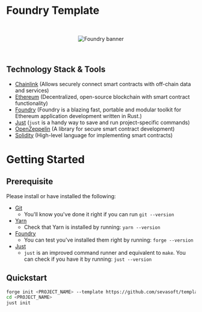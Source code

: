 # Foundry Template

<br/>
<p align="center">
<img src="https://book.getfoundry.sh/images/foundry-banner.png" alt="Foundry banner">
</a>
</p>
<br/>

## Technology Stack & Tools

- [Chainlink](https://docs.chain.link/) (Allows securely connect smart contracts with off-chain data and services)
- [Ethereum](https://ethereum.org/en/) (Decentralized, open-source blockchain with smart contract functionality)
- [Foundry](https://eth-brownie.readthedocs.io/en/stable/toctree.html#) (Foundry is a blazing fast, portable and modular toolkit for Ethereum application development written in Rust.)
- [Just](https://github.com/casey/just) (`just` is a handy way to save and run project-specific commands)
- [OpenZeppelin](https://docs.openzeppelin.com/contracts/4.x/) (A library for secure smart contract development)
- [Solidity](https://docs.soliditylang.org/en/latest/index.html) (High-level language for implementing smart contracts)

# Getting Started

## Prerequisite

Please install or have installed the following:

- [Git](https://git-scm.com/book/en/v2/Getting-Started-Installing-Git)
  - You'll know you've done it right if you can run `git --version`
- [Yarn](https://classic.yarnpkg.com/lang/en/docs/install/#mac-stable)
  - Check that Yarn is installed by running: `yarn --version`
- [Foundry](https://github.com/foundry-rs/foundry#installation)
  - You can test you've installed them right by running: `forge --version`
- [Just](https://github.com/casey/just#packages)
  - `just` is an improved command runner and equivalent to `make`. You can check if you have it by running: `just --version`

## Quickstart

```bash
forge init <PROJECT_NAME> --template https://github.com/sevasoft/template-foundry
cd <PROJECT_NAME>
just init
```
